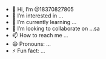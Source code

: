 - 👋 Hi, I’m @18370827805
- 👀 I’m interested in ...
- 🌱 I’m currently learning ...
- 💞️ I’m looking to collaborate on ...sa
- 📫 How to reach me ...
- 😄 Pronouns: ...
- ⚡ Fun fact: ...

<!---
18370827805/18370827805 is a ✨ special ✨ repository because its `README.md` (this file) appears on your GitHub profile.
You can click the Preview link to take a look at your changes.
--->
